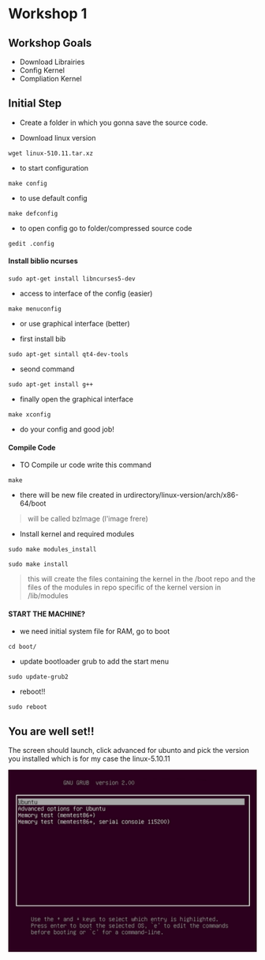 # Workshop 1 
## Workshop Goals
- Download Librairies
- Config Kernel
- Compliation Kernel

## Initial Step

- Create  a folder in which you gonna save the source code.
 
- Download linux version 

```
wget linux-510.11.tar.xz
```


- to start configuration
  
```
make config
```

- to use default config

```
make defconfig
```


- to open config go to folder/compressed source code


```
gedit .config
```


#### Install biblio ncurses


```
sudo apt-get install libncurses5-dev
```

- access to interface of the config (easier)

```
make menuconfig
```

- or use graphical interface (better)

- first install bib

```
sudo apt-get sintall qt4-dev-tools
```
- seond command


```
sudo apt-get install g++
```

- finally open the graphical interface
  
```
make xconfig
```

- do your config and good job!


#### Compile Code


- TO Compile ur code write this command
  
```
make
```

- there will be new file created in urdirectory/linux-version/arch/x86-64/boot

> will be called bzImage (l'image frere)

- Install kernel and required modules

```
sudo make modules_install
```

```
sudo make install
```
> this will create the files containing the kernel in the /boot repo and the files of the modules in repo specific of the kernel version in /lib/modules


#### START THE MACHINE?

- we need initial system file for RAM, go to boot

```
cd boot/
```

- update bootloader grub to add the start menu 

```
sudo update-grub2
```

- reboot!!

```
sudo reboot
```


## You are well set!! 

The screen should launch, click advanced for ubunto and pick the version you installed which is for my case the linux-5.10.11


<img src="ubunto.png">
